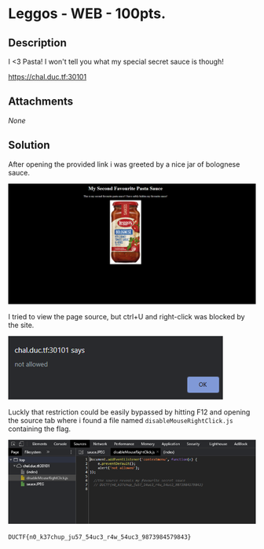 # Leggos - WEB - 100pts.

## Description
I <3 Pasta! I won't tell you what my special secret sauce is though!

https://chal.duc.tf:30101

## Attachments
_None_

## Solution
After opening the provided link i was greeted by a nice jar of bolognese sauce.

![site](.imgs/page.png)

I tried to view the page source, but ctrl+U and right-click was blocked by the site.

![not_allowed](.imgs/not_allowed.png)

Luckly that restriction could be easily bypassed by hitting F12 and opening the source tab where
i found a file named `disableMouseRightClick.js` containing the flag.

![flag](.imgs/flag.png)

`DUCTF{n0_k37chup_ju57_54uc3_r4w_54uc3_9873984579843}`
